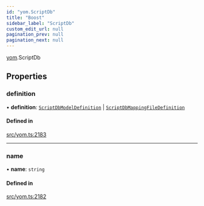 ```yaml
---
id: "yom.ScriptDb"
title: "Boost"
sidebar_label: "ScriptDb"
custom_edit_url: null
pagination_prev: null
pagination_next: null
---
```


[yom](../namespaces/yom.md).ScriptDb

## Properties

### definition

• **definition**: [`ScriptDbModelDefinition`](yom.ScriptDbModelDefinition.md) \| [`ScriptDbMappingFileDefinition`](yom.ScriptDbMappingFileDefinition.md)

#### Defined in

[src/yom.ts:2183](https://github.com/yolmio/boost/blob/b239488/src/yom.ts#L2183)

___

### name

• **name**: `string`

#### Defined in

[src/yom.ts:2182](https://github.com/yolmio/boost/blob/b239488/src/yom.ts#L2182)
